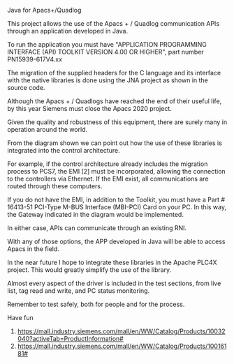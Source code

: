 
Java for Apacs+/Quadlog

This project allows the use of the Apacs + / Quadlog communication APIs through an application developed in Java.

To run the application you must have "APPLICATION PROGRAMMING INTERFACE (API) TOOLKIT VERSION 4.00 OR HIGHER", part number PN15939-617V4.xx

The migration of the supplied headers for the C language and its interface with the native libraries is done using the JNA project as shown in the source code.

Although the Apacs + / Quadlogs have reached the end of their useful life, by this year Siemens must close the Apacs 2020 project.

Given the quality and robustness of this equipment, there are surely many in operation around the world.

From the diagram shown we can point out how the use of these libraries is integrated into the control architecture.

For example, if the control architecture already includes the migration process to PCS7, the EMI [2] must be incorporated, allowing the connection to the controllers via Ethernet. If the EMI exist, all communications are routed through these computers.


If you do not have the EMI, in addition to the Toolkit, you must have a Part # 16413-51 PCI-Type M-BUS Interface (MBI-PCI) Card on your PC. In this way, the Gateway indicated in the diagram would be implemented.

In either case, APIs can communicate through an existing RNI.

With any of those options, the APP developed in Java will be able to access Apacs in the field.

In the near future I hope to integrate these libraries in the Apache PLC4X project. This would greatly simplify the use of the library.

Almost every aspect of the driver is included in the test sections, from live list, tag read and write, and PC status monitoring.

Remember to test safely, both for people and for the process.

Have fun


1. https://mall.industry.siemens.com/mall/en/WW/Catalog/Products/10032040?activeTab=ProductInformation#
2. https://mall.industry.siemens.com/mall/en/WW/Catalog/Products/10016181#
